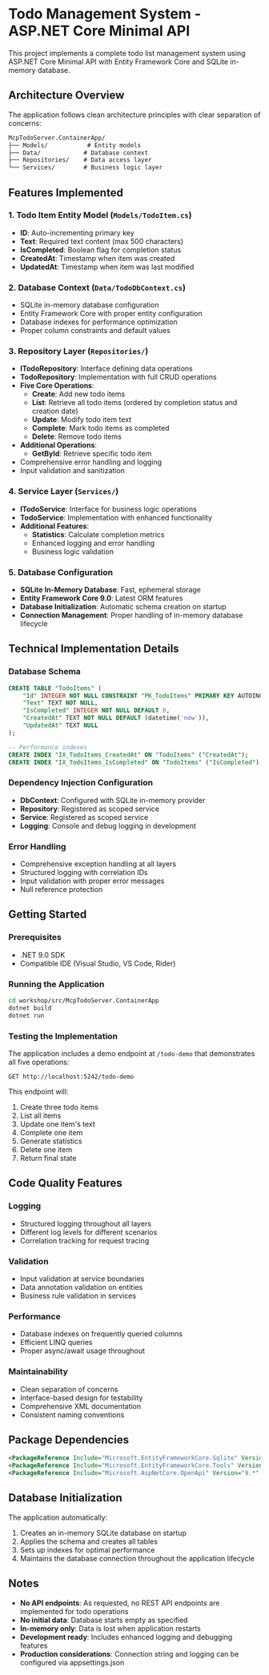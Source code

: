 # Todo Management System - ASP.NET Core Minimal API

This project implements a complete todo list management system using ASP.NET Core Minimal API with Entity Framework Core and SQLite in-memory database.

## Architecture Overview

The application follows clean architecture principles with clear separation of concerns:

```txt
McpTodoServer.ContainerApp/
├── Models/           # Entity models
├── Data/            # Database context
├── Repositories/    # Data access layer
└── Services/        # Business logic layer
```

## Features Implemented

### 1. **Todo Item Entity Model** (`Models/TodoItem.cs`)

- **ID**: Auto-incrementing primary key
- **Text**: Required text content (max 500 characters)
- **IsCompleted**: Boolean flag for completion status
- **CreatedAt**: Timestamp when item was created
- **UpdatedAt**: Timestamp when item was last modified

### 2. **Database Context** (`Data/TodoDbContext.cs`)

- SQLite in-memory database configuration
- Entity Framework Core with proper entity configuration
- Database indexes for performance optimization
- Proper column constraints and default values

### 3. **Repository Layer** (`Repositories/`)

- **ITodoRepository**: Interface defining data operations
- **TodoRepository**: Implementation with full CRUD operations
- **Five Core Operations**:
  - **Create**: Add new todo items
  - **List**: Retrieve all todo items (ordered by completion status and creation date)
  - **Update**: Modify todo item text
  - **Complete**: Mark todo items as completed
  - **Delete**: Remove todo items
- **Additional Operations**:
  - **GetById**: Retrieve specific todo item
- Comprehensive error handling and logging
- Input validation and sanitization

### 4. **Service Layer** (`Services/`)

- **ITodoService**: Interface for business logic operations
- **TodoService**: Implementation with enhanced functionality
- **Additional Features**:
  - **Statistics**: Calculate completion metrics
  - Enhanced logging and error handling
  - Business logic validation

### 5. **Database Configuration**

- **SQLite In-Memory Database**: Fast, ephemeral storage
- **Entity Framework Core 9.0**: Latest ORM features
- **Database Initialization**: Automatic schema creation on startup
- **Connection Management**: Proper handling of in-memory database lifecycle

## Technical Implementation Details

### Database Schema

```sql
CREATE TABLE "TodoItems" (
    "Id" INTEGER NOT NULL CONSTRAINT "PK_TodoItems" PRIMARY KEY AUTOINCREMENT,
    "Text" TEXT NOT NULL,
    "IsCompleted" INTEGER NOT NULL DEFAULT 0,
    "CreatedAt" TEXT NOT NULL DEFAULT (datetime('now')),
    "UpdatedAt" TEXT NULL
);

-- Performance indexes
CREATE INDEX "IX_TodoItems_CreatedAt" ON "TodoItems" ("CreatedAt");
CREATE INDEX "IX_TodoItems_IsCompleted" ON "TodoItems" ("IsCompleted");
```

### Dependency Injection Configuration

- **DbContext**: Configured with SQLite in-memory provider
- **Repository**: Registered as scoped service
- **Service**: Registered as scoped service
- **Logging**: Console and debug logging in development

### Error Handling

- Comprehensive exception handling at all layers
- Structured logging with correlation IDs
- Input validation with proper error messages
- Null reference protection

## Getting Started

### Prerequisites

- .NET 9.0 SDK
- Compatible IDE (Visual Studio, VS Code, Rider)

### Running the Application

```bash
cd workshop/src/McpTodoServer.ContainerApp
dotnet build
dotnet run
```

### Testing the Implementation

The application includes a demo endpoint at `/todo-demo` that demonstrates all five operations:

```http
GET http://localhost:5242/todo-demo
```

This endpoint will:

1. Create three todo items
2. List all items
3. Update one item's text
4. Complete one item
5. Generate statistics
6. Delete one item
7. Return final state

## Code Quality Features

### Logging

- Structured logging throughout all layers
- Different log levels for different scenarios
- Correlation tracking for request tracing

### Validation

- Input validation at service boundaries
- Data annotation validation on entities
- Business rule validation in services

### Performance

- Database indexes on frequently queried columns
- Efficient LINQ queries
- Proper async/await usage throughout

### Maintainability

- Clean separation of concerns
- Interface-based design for testability
- Comprehensive XML documentation
- Consistent naming conventions

## Package Dependencies

```xml
<PackageReference Include="Microsoft.EntityFrameworkCore.Sqlite" Version="9.0.7" />
<PackageReference Include="Microsoft.EntityFrameworkCore.Tools" Version="9.0.7" />
<PackageReference Include="Microsoft.AspNetCore.OpenApi" Version="9.*" />
```

## Database Initialization

The application automatically:

1. Creates an in-memory SQLite database on startup
2. Applies the schema and creates all tables
3. Sets up indexes for optimal performance
4. Maintains the database connection throughout the application lifecycle

## Notes

- **No API endpoints**: As requested, no REST API endpoints are implemented for todo operations
- **No initial data**: Database starts empty as specified
- **In-memory only**: Data is lost when application restarts
- **Development ready**: Includes enhanced logging and debugging features
- **Production considerations**: Connection string and logging can be configured via appsettings.json
